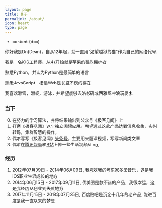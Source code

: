 ```yaml
---
layout: page
title: 关于
permalink: /about/
icon: heart
type: page
---
```


* content
{:toc}

你好我是Dn(Dean)，自从12年起，就一直用"渴望越狱的猫"作为自己的网络代号.

我是一名iOS工程师，从4s开始就是苹果的强烈拥护者

熟悉Python，并认为Python是最简单的语言

熟悉JavaScript，相信Web是长盛不衰的存在

我喜欢滑雪，滑板，游泳，并希望能够去洛杉矶或西雅图冲浪玩耍🏄

### 当下

0. 在努力的学习算法，并将结果输出到公众号《极客见闻》上
1. 打磨《极客见闻》这个独立阅读应用。希望通过这款产品达到信息收集，实时转码，集群智慧的操作。
2. 偶尔写写《极客见闻》[头条号](https://www.toutiao.com/c/user/52663440704/#mid=52664015823)，主要用来翻译视频，写写新闻类文章
3. 偶尔在[腾讯视频](http://v.qq.com/vplus/6df7b486707626ffbcfe344f11a106c5)和[B站](https://space.bilibili.com/18990874/#!/index)上传一些生活视频VLog,

### 经历

1. 2012年07月09日 - 2014年06月09日, 我喜欢我的老东家多米音乐，这是我iOS职业生涯成长的地方
2. 2014年06月15日 - 2017年09月11日, 优美图是款不错的产品，我很幸运，这是我经历从创业到失败地方
3. 2017年11月15日 - 2018年07月25日, 百度贴吧是沉淀十几年的老产品, 能进百度是我一直以来的梦想

